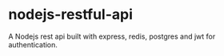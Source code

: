 # nodejs-restful-api
A Nodejs rest api built with express, redis, postgres and jwt for authentication.
